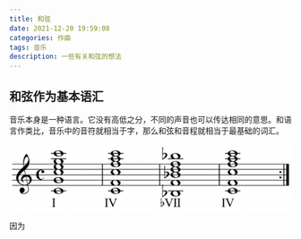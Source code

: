 ```yaml
---
title: 和弦
date: 2021-12-20 19:59:08
categories: 作曲
tags: 音乐
description: 一些有关和弦的想法
---
```

## 和弦作为基本语汇

音乐本身是一种语言。它没有高低之分，不同的声音也可以传达相同的意思。和语言作类比，音乐中的音符就相当于字，那么和弦和音程就相当于最基础的词汇。

![Four chord in C major](和弦/2021-12-21-13-24-31.png)

因为
